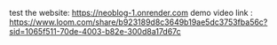 test the website: https://neoblog-1.onrender.com
demo video link : https://www.loom.com/share/b923189d8c3649b19ae5dc3753fba56c?sid=1065f511-70de-4003-b82e-300d8a17d67c

